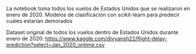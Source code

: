 La notebook toma todos los vuelos de Estados Unidos que se realizaron en enero de 2020. 
Modelos de clasificación con scikit-learn para predecir cuales estarían demorados



Dataset original de todos los vuelos dentro de Estados Unidos durante enero de 2020: https://www.kaggle.com/divyansh22/flight-delay-prediction?select=Jan_2020_ontime.csv
